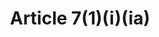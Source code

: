 ---
title: "Article 7(1)(i)(ia) "
draft: false
exceptions:
- info52d
memberstates:
- CY
score: 3
compensation:
- 
remarks: |
 


link: "http://www.cylaw.org/nomoi/enop/non-ind/1976_1_59/full.html"
---